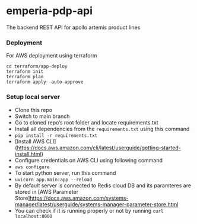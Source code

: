 # emperia-pdp-api

The backend REST API for apollo artemis product lines

### Deployment

For AWS deployment using terraform

```
cd terraform/app-deploy
terraform init
terraform plan
terraform apply -auto-approve

```

### Setup local server

- Clone this repo
- Switch to main branch
- Go to cloned repo’s root folder and locate requirements.txt
- Install all dependencies from the `requirements.txt` using this command
- `pip install -r requirements.txt`
- [Install AWS CLI] (https://docs.aws.amazon.com/cli/latest/userguide/getting-started-install.html)
- Configure credentials on AWS CLI using following command
- `aws configure`
- To start python server, run this command
- `uvicorn app.main:app --reload`
- By default server is connected to Redis cloud DB and its paramteres are stored in [AWS Parameter Store]https://docs.aws.amazon.com/systems-manager/latest/userguide/systems-manager-parameter-store.html
- You can check if it is running properly or not by running `curl localhost:8000`
